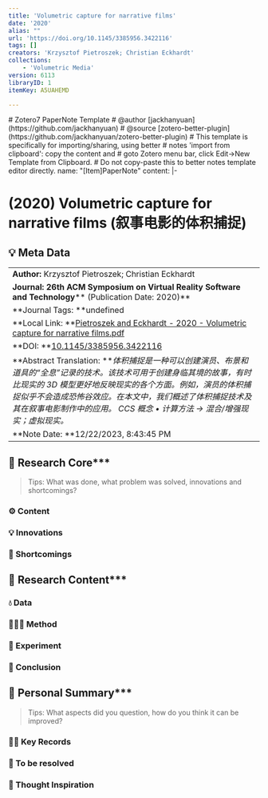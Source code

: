 ```yaml
---
title: 'Volumetric capture for narrative films'
date: '2020'
alias: ""
url: 'https://doi.org/10.1145/3385956.3422116'
tags: []
creators: 'Krzysztof Pietroszek; Christian Eckhardt'
collections:
    - 'Volumetric Media'
version: 6113
libraryID: 1
itemKey: A5UAHEMD

---
```

\# Zotero7 PaperNote Template # @author \[jackhanyuan]\(https\://github.com/jackhanyuan) # @source \[zotero-better-plugin]\(https\://github.com/jackhanyuan/zotero-better-plugin) # This template is specifically for importing/sharing, using better # notes 'import from clipboard': copy the content and # goto Zotero menu bar, click Edit->New Template from Clipboard. # Do not copy-paste this to better notes template editor directly. name: "\[Item]PaperNote" content: |-

<!-- Title -->

# (2020) Volumetric capture for narrative films (叙事电影的体积捕捉)

<!-- Meta Data -->

## 💡 Meta Data

|                                                                                                                                                                                                        |
| ------------------------------------------------------------------------------------------------------------------------------------------------------------------------------------------------------ |
| <!-- Author -->**Author:** Krzysztof Pietroszek; Christian Eckhardt                                                                                                                                    |
| <!-- Journal -->**Journal: **26th ACM Symposium on Virtual Reality Software and Technology****** (Publication Date: 2020)**                                                                            |
| <!-- Journal Tags -->**Journal Tags: **<!-- In zotero7, the tags of Ethereal Style plugin are referenced -->undefined                                                                                  |
| <!-- Local Link -->**Local Link: **[Pietroszek and Eckhardt - 2020 - Volumetric capture for narrative films.pdf](zotero://open-pdf/0_TEAC3KXX)                                                         |
| <!-- DOI or URL -->**DOI: **[10.1145/3385956.3422116](https://doi.org/10.1145/3385956.3422116)                                                                                                         |
| <!-- Abstract -->**Abstract Translation: ***体积捕捉是一种可以创建演员、布景和道具的“全息”记录的技术。该技术可用于创建身临其境的故事，有时比现实的 3D 模型更好地反映现实的各个方面。例如，演员的体积捕捉似乎不会造成恐怖谷效应。在本文中，我们概述了体积捕捉技术及其在叙事电影制作中的应用。 CCS 概念 • 计算方法 → 混合/增强现实；虚拟现实。* |
| <!-- Note Date -->**Note Date: **12/22/2023, 8:43:45 PM                                                                                                                                                |

<!-- Main Content -->

## 📜 Research Core***

> Tips: What was done, what problem was solved, innovations and shortcomings?

### ⚙️ Content

### 💡 Innovations

### 🧩 Shortcomings

## 🔁 Research Content***

### 💧 Data

### 👩🏻‍💻 Method

### 🔬 Experiment

### 📜 Conclusion

## 🤔 Personal Summary***

> Tips: What aspects did you question, how do you think it can be improved?

### 🙋‍♀️ Key Records

### 📌 To be resolved

### 💭 Thought Inspiration
